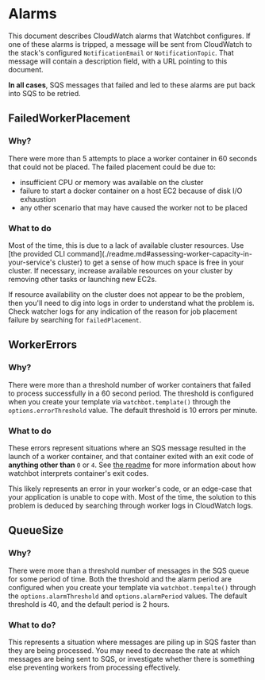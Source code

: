 # Alarms

This document describes CloudWatch alarms that Watchbot configures. If one of these alarms is tripped, a message will be sent from CloudWatch to the stack's configured `NotificationEmail` or `NotificationTopic`. That message will contain a description field, with a URL pointing to this document.

**In all cases**, SQS messages that failed and led to these alarms are put back into SQS to be retried.

## FailedWorkerPlacement

### Why?

There were more than 5 attempts to place a worker container in 60 seconds that could not be placed. The failed placement could be due to:

- insufficient CPU or memory was available on the cluster
- failure to start a docker container on a host EC2 because of disk I/O exhaustion
- any other scenario that may have caused the worker not to be placed

### What to do

Most of the time, this is due to a lack of available cluster resources. Use [the provided CLI command](./readme.md#assessing-worker-capacity-in-your-service's cluster) to get a sense of how much space is free in your cluster. If necessary, increase available resources on your cluster by removing other tasks or launching new EC2s.

If resource availability on the cluster does not appear to be the problem, then you'll need to dig into logs in order to understand what the problem is. Check watcher logs for any indication of the reason for job placement failure by searching for `failedPlacement`.

## WorkerErrors

### Why?

There were more than a threshold number of worker containers that failed to process successfully in a 60 second period. The threshold is configured when you create your template via `watchbot.template()` through the `options.errorThreshold` value. The default threshold is 10 errors per minute.

### What to do

These errors represent situations where an SQS message resulted in the launch of a worker container, and that container exited with an exit code of **anything other than** `0` or `4`. See [the readme](./readme.md#task-completion) for more information about how watchbot interprets container's exit codes.

This likely represents an error in your worker's code, or an edge-case that your application is unable to cope with. Most of the time, the solution to this problem is deduced by searching through worker logs in CloudWatch logs.

##  QueueSize

### Why?

There were more than a threshold number of messages in the SQS queue for some period of time. Both the threshold and the alarm period are configured when you create your template via `watchbot.tempalte()` through the `options.alarmThreshold` and `options.alarmPeriod` values. The default threshold is 40, and the default period is 2 hours.

### What to do?

This represents a situation where messages are piling up in SQS faster than they are being processed. You may need to decrease the rate at which messages are being sent to SQS, or investigate whether there is something else preventing workers from processing effectively.
